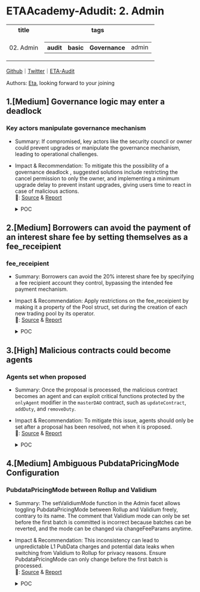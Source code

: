 # ETAAcademy-Adudit: 2. Admin

<table>
  <tr>
    <th>title</th>
    <th>tags</th>
  </tr>
  <tr>
    <td>02. Admin</td>
    <td>
      <table>
        <tr>
          <th>audit</th>
          <th>basic</th>
          <th>Governance</th>
          <td>admin</td>
        </tr>
      </table>
    </td>
  </tr>
</table>

[Github](https://github.com/ETAAcademy)｜[Twitter](https://twitter.com/ETAAcademy)｜[ETA-Audit](https://github.com/ETAAcademy/ETAAcademy-Audit)

Authors: [Eta](https://twitter.com/pwhattie), looking forward to your joining

## 1.[Medium] Governance logic may enter a deadlock

### Key actors manipulate governance mechanism

- Summary: If compromised, key actors like the security council or owner could prevent upgrades or manipulate the governance mechanism, leading to operational challenges.

- Impact & Recommendation: To mitigate this the possibility of a governance deadlock , suggested solutions include restricting the cancel permission to only the owner, and implementing a minimum upgrade delay to prevent instant upgrades, giving users time to react in case of malicious actions.
  <br> 🐬: [Source](https://code4rena.com/reports/2023-10-zksync#m-13-governance-logic-may-enter-a-deadlock) & [Report](https://code4rena.com/reports/2023-10-zksync)

  <details><summary>POC</summary>

  ```solidity

    -   function cancel(bytes32 _id) external onlyOwnerOrSecurityCouncil {
    +   function cancel(bytes32 _id) external onlyOwner {
            require(isOperationPending(_id), "Operation must be pending");
            delete timestamps[_id];
            emit OperationCancelled(_id);
        }

        function updateDelay(uint256 _newDelay) external onlySelf {
    +       require(_newDelay >= MINIMUM_UPGRADE_DELAY, "whatever";)
            emit ChangeMinDelay(minDelay, _newDelay);
            minDelay = _newDelay;
        }

  ```

  </details>

## 2.[Medium] Borrowers can avoid the payment of an interest share fee by setting themselves as a fee_receipient

### fee_receipient

- Summary: Borrowers can avoid the 20% interest share fee by specifying a fee recipient account they control, bypassing the intended fee payment mechanism.

- Impact & Recommendation: Apply restrictions on the fee_receipient by making it a property of the Pool struct, set during the creation of each new trading pool by its operator.
  <br> 🐬: [Source](https://code4rena.com/reports/2024-04-lavarage#m-02-borrowers-can-avoid-the-payment-of-an-interest-share-fee-by-setting-themselves-as-a-fee_receipient) & [Report](https://code4rena.com/reports/2024-04-lavarage)

  <details><summary>POC</summary>

  ```rust
      let transfer_instruction3 = system_instruction::transfer(
    &ctx.accounts.trader.key(),
    &ctx.accounts.fee_receipient.key(),
    interest_share,
    );
    anchor_lang::solana_program::program::invoke(
        &transfer_instruction3,
        &[
            ctx.accounts.trader.to_account_info(),
            ctx.accounts.fee_receipient.to_account_info(),
        ],
    )?;

  ```

  </details>

## 3.[High] Malicious contracts could become agents

### Agents set when proposed

- Summary: Once the proposal is processed, the malicious contract becomes an agent and can exploit critical functions protected by the `onlyAgent` modifier in the `masterDAO` contract, such as `updateContract`, `addDuty`, and `removeDuty`.

- Impact & Recommendation: To mitigate this issue, agents should only be set after a proposal has been resolved, not when it is proposed.
  <br> 🐬: [Source](https://audit.salusec.io/api/v1/salus/contract/certificate/full/Ink-Finance_audit_report_2023-08-15.pdf) & [Report](https://audit.salusec.io/api/v1/salus/contract/certificate/full/Ink-Finance_audit_report_2023-08-15.pdf)

  <details><summary>POC</summary>

  ```solidity
    function batchSetKV(
    address domain,
    ConfigHelper.KVInfo[] memory keyValueInfos
    ) external override {
        for (uint256 i = 0; i < keyValueInfos.length; i++) {
            if (
                hasRightToSet(
                    domain,
                    keyValueInfos[i].keyPrefix,
                    keyValueInfos[i].keyName
                )
            ) {
                _domainKeyValues.addKeyValue(domain, keyValueInfos[i]);
            }
            ...
        }
    }

  ```

  </details>

## 4.[Medium] Ambiguous PubdataPricingMode Configuration

### PubdataPricingMode between Rollup and Validium

- Summary: The setValidiumMode function in the Admin facet allows toggling PubdataPricingMode between Rollup and Validium freely, contrary to its name. The comment that Validium mode can only be set before the first batch is committed is incorrect because batches can be reverted, and the mode can be changed via changeFeeParams anytime.

- Impact & Recommendation: This inconsistency can lead to unpredictable L1 PubData charges and potential data leaks when switching from Validium to Rollup for privacy reasons. Ensure PubdataPricingMode can only change before the first batch is processed.
  <br> 🐬: [Source](https://blog.openzeppelin.com/zksync-state-transition-diff-audit#ambiguous-pubdatapricingmode-configuration) & [Report](https://blog.openzeppelin.com/zksync-state-transition-diff-audit)

  <details><summary>POC</summary>

  ```solidity

    /// @notice Change the token multiplier for L1->L2 transactions
    function setTokenMultiplier(uint128 _nominator, uint128 _denominator) external;

    /// @notice Change the pubdata pricing mode before the first batch is processed
    /// @param _validiumMode The new pubdata pricing mode
    function setPubdataPricingMode(PubdataPricingMode _pricingMode) external;

    /// @notice Perform the upgrade from the current protocol version with the corresponding upgrade data
    /// @param _protocolVersion The current protocol version from which upgrade is executed
    /// @param _cutData The diamond cut parameters that is executed in the upgrade
    function upgradeChainFromVersion(uint256 _protocolVersion, Diamond.DiamondCutData calldata _cutData) external;

  ```

  </details>
